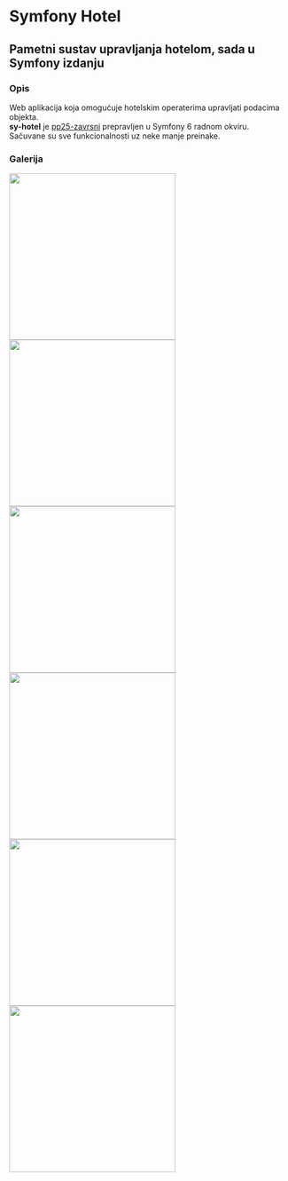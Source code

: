 # Symfony Hotel
## Pametni sustav upravljanja hotelom, sada u Symfony izdanju

### Opis
Web aplikacija koja omogućuje hotelskim operaterima upravljati podacima objekta. </br>
**sy-hotel** je [pp25-zavrsni](https://github.com/filip-kr/pp25-zavrsni/) prepravljen u Symfony 6 radnom okviru. </br>
Sačuvane su sve funkcionalnosti uz neke manje preinake.

### Galerija
<p float="left">
  <img src="https://user-images.githubusercontent.com/102315034/208886740-96e5fb50-33e4-4ac2-8ec3-820572f312fd.png" width="300"/>
  <img src="https://user-images.githubusercontent.com/102315034/208886744-e078cec1-fd95-4fe6-adb1-1d223d93e4a3.png" width="300"/>
  <img src="https://user-images.githubusercontent.com/102315034/208886732-6906d781-8b83-421a-be7a-e4e21668de85.png" width="300"/>
  <img src="https://user-images.githubusercontent.com/102315034/208886737-ad79fb6f-4aba-470f-83d8-bb83dea534f7.png" width="300"/>
  <img src="https://user-images.githubusercontent.com/102315034/208887285-f0d46ace-1c40-4019-b9d1-b1d616fbea83.png" width="300"/>
  <img src="https://user-images.githubusercontent.com/102315034/208886748-1b889cfd-8efe-4d04-85aa-4451c78a1c69.png" width="300"/>
</p>
